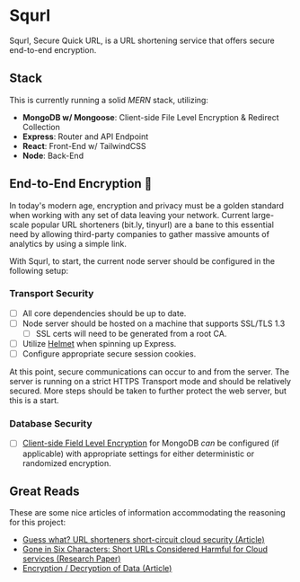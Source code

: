 # Squrl

Squrl, Secure Quick URL, is a URL shortening service that offers secure end-to-end encryption.

## Stack

This is currently running a solid *MERN* stack, utilizing:

- **MongoDB w/ Mongoose**: Client-side File Level Encryption & Redirect Collection
- **Express**: Router and API Endpoint
- **React**: Front-End w/ TailwindCSS
- **Node**: Back-End

## End-to-End Encryption 🔐

In today's modern age, encryption and privacy must be a golden standard when working with any set of data leaving your network. Current large-scale popular URL shorteners (bit.ly, tinyurl) are a bane to this essential need by allowing third-party companies to gather massive amounts of analytics by using a simple link.

With Squrl, to start, the current node server should be configured in the following setup:

### Transport Security

- [ ] All core dependencies should be up to date.
- [ ] Node server should be hosted on a machine that supports SSL/TLS 1.3
  - [ ] SSL certs will need to be generated from a root CA.
- [ ] Utilize [Helmet](https://www.npmjs.com/package/helmet) when spinning up Express.
- [ ] Configure appropriate secure session cookies.

At this point, secure communications can occur to and from the server. The server is running on a strict HTTPS Transport mode and should be relatively secured. More steps should be taken to further protect the web server, but this is a start. 

### Database Security

- [ ] [Client-side Field Level Encryption](https://docs.mongodb.com/manual/core/security-client-side-encryption/) for MongoDB *can* be configured (if applicable) with appropriate settings for either deterministic or randomized encryption.

## Great Reads

These are some nice articles of information accommodating the reasoning for this project:

- [Guess what? URL shorteners short-circuit cloud security (Article)](https://arstechnica.com/information-technology/2016/04/guess-what-url-shorteners-short-circuit-cloud-security/)
- [Gone in Six Characters: Short URLs Considered Harmful for Cloud services (Research Paper)](https://arxiv.org/pdf/1604.02734v1.pdf)
- [Encryption / Decryption of Data (Article)](https://rhamedy.medium.com/encryption-decryption-of-data-based-on-users-password-using-pbkdf2-aes-algorithms-592f8c1bb79a)

